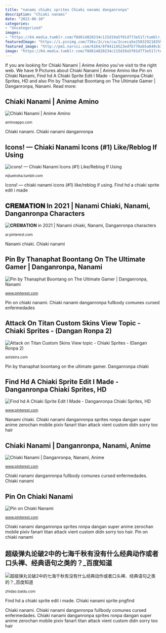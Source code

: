 ```yaml
---
title: "nanami chiaki sprites Chiaki nanami danganronpa"
description: "Chiaki nanami"
date: "2022-06-10"
categories:
- "Uncategorized"
images:
- "https://64.media.tumblr.com/f8d614820234c115d19a5f01d773e517/tumblr_ow8iaeOnBj1wb2mb2o3_400.png"
featuredImage: "https://i.pinimg.com/736x/2c/ce/ca/2cceca5e250329218359655a9de64b59.jpg"
featured_image: "http://pm1.narvii.com/6164/8f94114523edfb770ab5a840cb3197d3c54a2f41_hq.jpg"
image: "https://64.media.tumblr.com/f8d614820234c115d19a5f01d773e517/tumblr_ow8iaeOnBj1wb2mb2o3_400.png"
---
```


If you are looking for Chiaki Nanami | Anime Amino you've visit to the right web. We have 9 Pictures about Chiaki Nanami | Anime Amino like Pin on Chiaki Nanami, Find hd A Chiaki Sprite Edit I Made - Danganronpa Chiaki Sprites, HD and also Pin by Thanaphat Boontang on The Ultimate Gamer | Danganronpa, Nanami. Read more:

## Chiaki Nanami | Anime Amino

![Chiaki Nanami | Anime Amino](http://pm1.narvii.com/6164/8f94114523edfb770ab5a840cb3197d3c54a2f41_hq.jpg "Pin by thanaphat boontang on the ultimate gamer")

<small>aminoapps.com</small>

Chiaki nanami. Chiaki nanami danganronpa

## Icons! — Chiaki Nanami Icons (#1) Like/Reblog If Using

![icons! — Chiaki Nanami Icons (#1) Like/Reblog If Using](https://64.media.tumblr.com/f8d614820234c115d19a5f01d773e517/tumblr_ow8iaeOnBj1wb2mb2o3_400.png "Chiaki nanami")

<small>nijiueiroha.tumblr.com</small>

Icons! — chiaki nanami icons (#1) like/reblog if using. Find hd a chiaki sprite edit i made

## 𝐂𝐑𝐄𝐌𝐀𝐓𝐈𝐎𝐍 In 2021 | Nanami Chiaki, Nanami, Danganronpa Characters

![𝐂𝐑𝐄𝐌𝐀𝐓𝐈𝐎𝐍 in 2021 | Nanami chiaki, Nanami, Danganronpa characters](https://i.pinimg.com/736x/fe/11/24/fe1124cdda6fb91a197634aee6a82e42.jpg "Chiaki nanami sprite pngfind")

<small>ar.pinterest.com</small>

Nanami chiaki. Chiaki nanami

## Pin By Thanaphat Boontang On The Ultimate Gamer | Danganronpa, Nanami

![Pin by Thanaphat Boontang on The Ultimate Gamer | Danganronpa, Nanami](https://i.pinimg.com/736x/6b/83/38/6b8338d7087e7a5f030f02e0b6eecd36.jpg "Danganronpa chiaki")

<small>www.pinterest.com</small>

Pin on chiaki nanami. Chiaki nanami danganronpa fullbody comunes cursed enfermedades

## Attack On Titan Custom Skins View Topic - Chiaki Sprites - (Dangan Ronpa 2)

![Attack on Titan Custom Skins View topic - Chiaki Sprites - (Dangan Ronpa 2)](http://i.imgur.com/SlAGieY.jpg "Chiaki nanami danganronpa fullbody comunes cursed enfermedades")

<small>aotskins.com</small>

Pin by thanaphat boontang on the ultimate gamer. Danganronpa chiaki

## Find Hd A Chiaki Sprite Edit I Made - Danganronpa Chiaki Sprites, HD

![Find hd A Chiaki Sprite Edit I Made - Danganronpa Chiaki Sprites, HD](https://i.pinimg.com/736x/2c/ce/ca/2cceca5e250329218359655a9de64b59.jpg "Chiaki nanami")

<small>www.pinterest.com</small>

Nanami chiaki. Chiaki nanami danganronpa sprites ronpa dangan super anime zerochan mobile pixiv fanart titan attack vient custom didn sorry too hair

## Chiaki Nanami | Danganronpa, Nanami, Anime

![Chiaki Nanami | Danganronpa, Nanami, Anime](https://i.pinimg.com/736x/95/e3/7d/95e37df3a84f255ed9363fc5212c6a8c.jpg "Nanami chiaki")

<small>www.pinterest.com</small>

Chiaki nanami danganronpa fullbody comunes cursed enfermedades. Chiaki nanami

## Pin On Chiaki Nanami

![Pin on Chiaki Nanami](https://i.pinimg.com/736x/22/9d/cf/229dcf79cc5700d8b07044d04af11103.jpg "Danganronpa chiaki")

<small>www.pinterest.com</small>

Chiaki nanami danganronpa sprites ronpa dangan super anime zerochan mobile pixiv fanart titan attack vient custom didn sorry too hair. Pin on chiaki nanami

## 超级弹丸论破2中的七海千秋有没有什么经典动作或者口头禅、经典语句之类的？_百度知道

![超级弹丸论破2中的七海千秋有没有什么经典动作或者口头禅、经典语句之类的？_百度知道](https://gss0.baidu.com/-fo3dSag_xI4khGko9WTAnF6hhy/zhidao/pic/item/96dda144ad3459823cee0e910ef431adcbef8449.jpg "Attack on titan custom skins view topic")

<small>zhidao.baidu.com</small>

Find hd a chiaki sprite edit i made. Chiaki nanami sprite pngfind

Chiaki nanami. Chiaki nanami danganronpa fullbody comunes cursed enfermedades. Chiaki nanami danganronpa sprites ronpa dangan super anime zerochan mobile pixiv fanart titan attack vient custom didn sorry too hair
